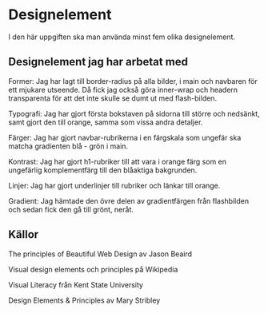 Designelement
=======================

I den här uppgiften ska man använda minst fem olika designelement.

Designelement jag har arbetat med
-------------------------------------
<p id="text">Former: Jag har lagt till border-radius på alla bilder, i main och navbaren för ett mjukare
utseende. Då fick jag också göra inner-wrap och headern transparenta för att det inte skulle se dumt ut med flash-bilden.</p>

Typografi: Jag har gjort första bokstaven på sidorna till större och nedsänkt, samt gjort den till orange, samma som vissa andra detaljer.

Färger: Jag har gjort navbar-rubrikerna i en färgskala som ungefär ska matcha gradienten blå - grön i main.

Kontrast: Jag har gjort h1-rubriker till att vara i orange färg som en ungefärlig komplementfärg till den blåaktiga bakgrunden.

Linjer: Jag har gjort underlinjer till rubriker och länkar till orange.

Gradient: Jag hämtade den övre delen av gradientfärgen från flashbilden och sedan fick den gå till grönt, neråt.


Källor
-----------------------

The principles of Beautiful Web Design av Jason Beaird

Visual design elements och principles på Wikipedia

Visual Literacy från Kent State University

Design Elements & Principles av Mary Stribley
